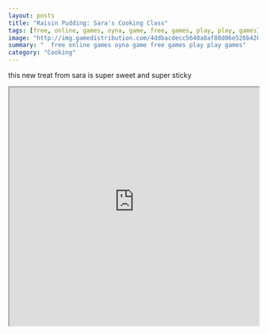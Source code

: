 ```yaml
---
layout: posts
title: "Raisin Pudding: Sara's Cooking Class"
tags: [free, online, games, oyna, game, free, games, play, play, games]
image: "http://img.gamedistribution.com/4ddbacdecc5640a8af88d06e526b420c.jpg"
summary: "  free online games oyna game free games play play games"
category: "Cooking"
---
```


this new treat from sara is super sweet and super sticky

<iframe width="100%" height="480px;" src="http://flash.gamedistribution.com?game=4ddbacdecc5640a8af88d06e526b420c"></iframe>